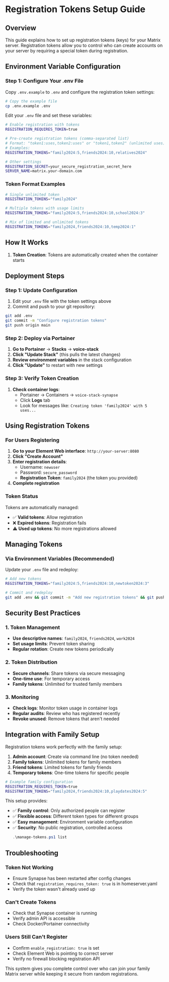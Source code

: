 # Registration Tokens Setup Guide

## Overview

This guide explains how to set up registration tokens (keys) for your Matrix server. Registration tokens allow you to control who can create accounts on your server by requiring a special token during registration.

## Environment Variable Configuration

### Step 1: Configure Your .env File

Copy `.env.example` to `.env` and configure the registration token settings:

```bash
# Copy the example file
cp .env.example .env
```

Edit your `.env` file and set these variables:

```bash
# Enable registration with tokens
REGISTRATION_REQUIRES_TOKEN=true

# Pre-create registration tokens (comma-separated list)
# Format: "token1:uses,token2:uses" or "token1,token2" (unlimited uses)
# Examples:
REGISTRATION_TOKENS="family2024:5,friends2024:10,relatives2024"

# Other settings
REGISTRATION_SECRET=your_secure_registration_secret_here
SERVER_NAME=matrix.your-domain.com
```

### Token Format Examples

```bash
# Single unlimited token
REGISTRATION_TOKENS="family2024"

# Multiple tokens with usage limits
REGISTRATION_TOKENS="family2024:5,friends2024:10,school2024:3"

# Mix of limited and unlimited tokens
REGISTRATION_TOKENS="family2024,friends2024:10,temp2024:1"
```

## How It Works

1. **Token Creation**: Tokens are automatically created when the container starts
## Deployment Steps

### Step 1: Update Configuration

1. Edit your `.env` file with the token settings above
2. Commit and push to your git repository:

```bash
git add .env
git commit -m "Configure registration tokens"
git push origin main
```

### Step 2: Deploy via Portainer

1. **Go to Portainer** → **Stacks** → **voice-stack**
2. **Click "Update Stack"** (this pulls the latest changes)
3. **Review environment variables** in the stack configuration
4. **Click "Update"** to restart with new settings

### Step 3: Verify Token Creation

1. **Check container logs**:
   - Portainer → Containers → `voice-stack-synapse`
   - Click **Logs** tab
   - Look for messages like: `Creating token 'family2024' with 5 uses...`

## Using Registration Tokens

### For Users Registering

1. **Go to your Element Web interface**: `http://your-server:8080`
2. **Click "Create Account"**
3. **Enter registration details**:
   - Username: `newuser`
   - Password: `secure_password`
   - **Registration Token**: `family2024` (the token you provided)
4. **Complete registration**

### Token Status

Tokens are automatically managed:
- ✅ **Valid tokens**: Allow registration
- ❌ **Expired tokens**: Registration fails
- ⚠️ **Used up tokens**: No more registrations allowed

## Managing Tokens

### Via Environment Variables (Recommended)

Update your `.env` file and redeploy:

```bash
# Add new tokens
REGISTRATION_TOKENS="family2024:5,friends2024:10,newtoken2024:3"

# Commit and redeploy
git add .env && git commit -m "Add new registration tokens" && git push
```

## Security Best Practices

### 1. Token Management
- **Use descriptive names**: `family2024`, `friends2024`, `work2024`
- **Set usage limits**: Prevent token sharing
- **Regular rotation**: Create new tokens periodically

### 2. Token Distribution
- **Secure channels**: Share tokens via secure messaging
- **One-time use**: For temporary access
- **Family tokens**: Unlimited for trusted family members

### 3. Monitoring
- **Check logs**: Monitor token usage in container logs
- **Regular audits**: Review who has registered recently
- **Revoke unused**: Remove tokens that aren't needed

## Integration with Family Setup

Registration tokens work perfectly with the family setup:

1. **Admin account**: Create via command line (no token needed)
2. **Family tokens**: Unlimited tokens for family members
3. **Friend tokens**: Limited tokens for family friends
4. **Temporary tokens**: One-time tokens for specific people

```bash
# Example family configuration
REGISTRATION_REQUIRES_TOKEN=true
REGISTRATION_TOKENS="family2024,friends2024:10,playdates2024:5"
```

This setup provides:
- ✅ **Family control**: Only authorized people can register
- ✅ **Flexible access**: Different token types for different groups
- ✅ **Easy management**: Environment variable configuration
- ✅ **Security**: No public registration, controlled access
   ```powershell
   .\manage-tokens.ps1 list
   ```

## Troubleshooting

### Token Not Working
- Ensure Synapse has been restarted after config changes
- Check that `registration_requires_token: true` is in homeserver.yaml
- Verify the token wasn't already used up

### Can't Create Tokens
- Check that Synapse container is running
- Verify admin API is accessible
- Check Docker/Portainer connectivity

### Users Still Can't Register
- Confirm `enable_registration: true` is set
- Check Element Web is pointing to correct server
- Verify no firewall blocking registration API

This system gives you complete control over who can join your family Matrix server while keeping it secure from random registrations.
